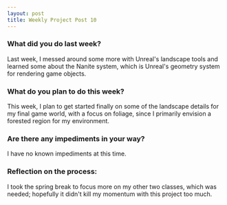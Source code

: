 ```yaml
---
layout: post
title: Weekly Project Post 10
---
```


### What did you do last week?

Last week, I messed around some more with Unreal's landscape tools and learned some about the Nanite system, which is Unreal's geometry system for rendering game objects. 

### What do you plan to do this week?

This week, I plan to get started finally on some of the landscape details for my final game world, with a focus on foliage, since I primarily envision a forested region for my environment. 

### Are there any impediments in your way?

I have no known impediments at this time.

### Reflection on the process:

I took the spring break to focus more on my other two classes, which was needed; hopefully it didn't kill my momentum with this project too much. 
